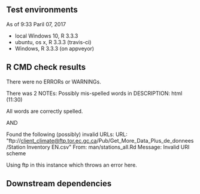 ## Test environments
As of 9:33 Paril 07, 2017


* local Windows 10, R 3.3.3
* ubuntu, os x, R 3.3.3 (travis-ci)
* Windows, R 3.3.3 (on appveyor)

## R CMD check results

There were no ERRORs or WARNINGs.

There was 2 NOTEs:
Possibly mis-spelled words in DESCRIPTION:
  html (11:30)
  
All words are correctly spelled. 

AND

Found the following (possibly) invalid URLs:
  URL: "ftp://client_climate@ftp.tor.ec.gc.ca/Pub/Get_More_Data_Plus_de_donnees/Station Inventory EN.csv"
    From: man/stations_all.Rd
    Message: Invalid URI scheme

Using ftp in this instance which throws an error here.	

## Downstream dependencies

